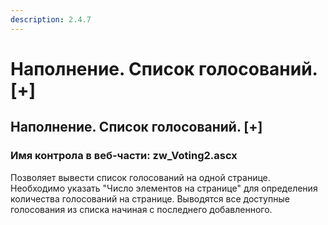 ```yaml
---
description: 2.4.7
---
```


# Наполнение. Список голосований. \[+\]

## Наполнение. Список голосований. \[+\]

### Имя контрола в веб-части: zw\_Voting2.ascx

Позволяет вывести список голосований на одной странице. Необходимо указать "Число элементов на странице" для определения количества голосований на странице. Выводятся все доступные голосования из списка начиная с последнего добавленного.

